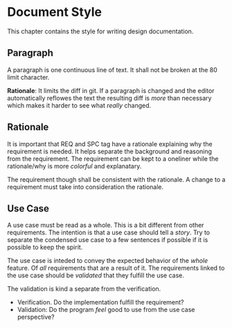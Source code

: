 # Document Style

This chapter contains the style for writing design documentation.

## Paragraph
A paragraph is one continuous line of text. It shall not be broken at the 80 limit character.

**Rationale**: It limits the diff in git. If a paragraph is changed and the editor automatically reflowes the text the resulting diff is *more* than necessary which makes it harder to see what *really* changed.

## Rationale
It is important that REQ and SPC tag have a rationale explaining why the requirement is needed. It helps separate the background and reasoning from the requirement. The requirement can be kept to a oneliner while the rationale/why is more *colorful* and explanatary.

The requirement though shall be consistent with the rationale. A change to a requirement must take into consideration the rationale.

## Use Case
A use case must be read as a whole. This is a bit different from other requirements. The intention is that a use case should tell a *story*. Try to separate the condensed use case to a few sentences if possible if it is possible to keep the spirit.

The use case is inteded to convey the expected behavior of the *whole* feature. Of *all* requirements that are a result of it. The requirements linked to the use case should be *validated* that they fulfill the use case.

The validation is kind a separate from the verification.
 * Verification. Do the implementation fulfill the requirement?
 * Validation: Do the program *feel* good to use from the use case perspective?
